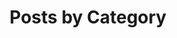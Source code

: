 ---
title: "Posts by Category"
peramlink: /category/
search: true
last_modified_at: 2021.10.04
author_profile: true
sidebar_main: true
---